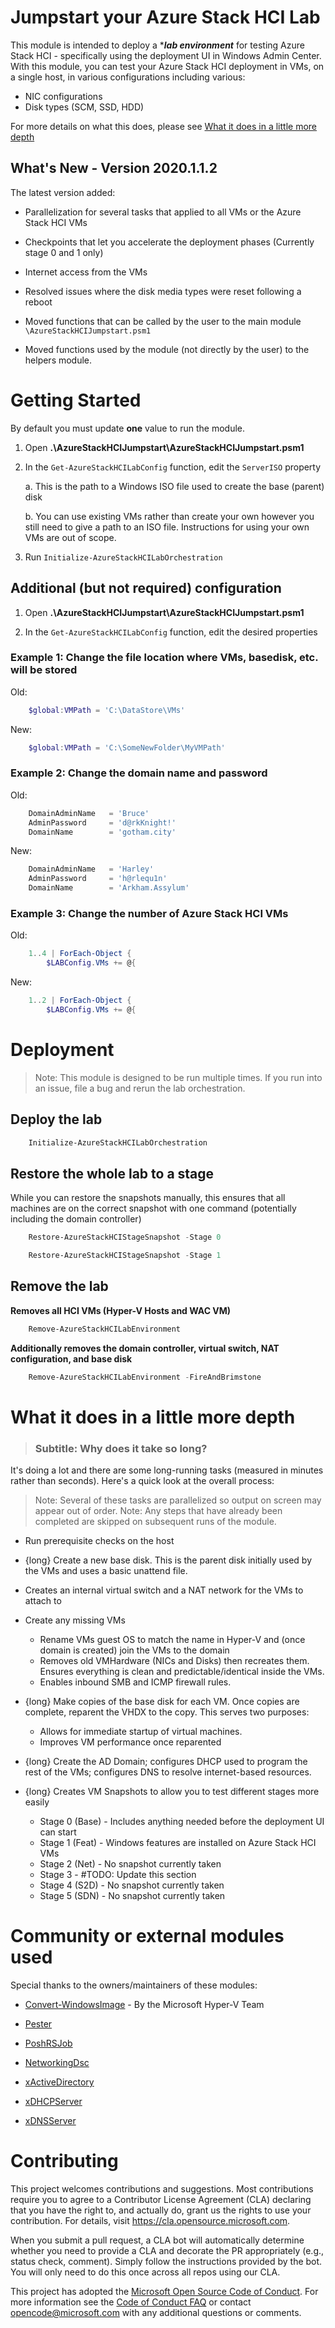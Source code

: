 # Jumpstart your Azure Stack HCI Lab

This module is intended to deploy a ****lab environment*** for testing Azure Stack HCI - specifically using the deployment UI in Windows Admin Center. With this module, you can test your Azure Stack HCI deployment in VMs, on a single host, in various configurations including various:

- NIC configurations
- Disk types (SCM, SSD, HDD)

For more details on what this does, please see [What it does in a little more depth](#What-it-does-in-a-little-more-depth)

## What's New - Version 2020.1.1.2

The latest version added:

- Parallelization for several tasks that applied to all VMs or the Azure Stack HCI VMs

- Checkpoints that let you accelerate the deployment phases (Currently stage 0 and 1 only)

- Internet access from the VMs

- Resolved issues where the disk media types were reset following a reboot

- Moved functions that can be called by the user to the main module `\AzureStackHCIJumpstart.psm1`

- Moved functions used by the module (not directly by the user) to the helpers module.

# Getting Started

By default you must update **one** value to run the module.

1. Open ****.\AzureStackHCIJumpstart\AzureStackHCIJumpstart.psm1****

2. In the `Get-AzureStackHCILabConfig` function, edit the `ServerISO` property

    a. This is the path to a Windows ISO file used to create the base (parent) disk

    b. You can use existing VMs rather than create your own however you still need to give a path to an ISO file. Instructions for using your own VMs are out of scope.

3. Run `Initialize-AzureStackHCILabOrchestration`

## Additional (but not required) configuration

1. Open ****.\AzureStackHCIJumpstart\AzureStackHCIJumpstart.psm1****

2. In the `Get-AzureStackHCILabConfig` function, edit the desired properties

### Example 1: Change the file location where VMs, basedisk, etc. will be stored

Old:

```PowerShell
    $global:VMPath = 'C:\DataStore\VMs'
```

New:

```PowerShell
    $global:VMPath = 'C:\SomeNewFolder\MyVMPath'
```

### Example 2: Change the domain name and password

Old:

```PowerShell
    DomainAdminName   = 'Bruce'
    AdminPassword     = 'd@rkKnight!'
    DomainName        = 'gotham.city'
```

New:

```PowerShell
    DomainAdminName   = 'Harley'
    AdminPassword     = 'h@rlequ1n'
    DomainName        = 'Arkham.Assylum'
```

### Example 3: Change the number of Azure Stack HCI VMs

Old:

```PowerShell
    1..4 | ForEach-Object {
        $LABConfig.VMs += @{
```

New:

```PowerShell
    1..2 | ForEach-Object {
        $LABConfig.VMs += @{
```

# Deployment

> Note: This module is designed to be run multiple times. If you run into an issue, file a bug and rerun the lab orchestration.

## Deploy the lab

```PowerShell
    Initialize-AzureStackHCILabOrchestration
```

## Restore the whole lab to a stage

While you can restore the snapshots manually, this ensures that all machines are on the correct snapshot with one command (potentially including the domain controller)

```PowerShell
    Restore-AzureStackHCIStageSnapshot -Stage 0
```

```PowerShell
    Restore-AzureStackHCIStageSnapshot -Stage 1
```

## Remove the lab

**Removes all HCI VMs (Hyper-V Hosts and WAC VM)**

```PowerShell
    Remove-AzureStackHCILabEnvironment
```

**Additionally removes the domain controller, virtual switch, NAT configuration, and base disk**

```PowerShell
    Remove-AzureStackHCILabEnvironment -FireAndBrimstone
```

# What it does in a little more depth

> ### Subtitle: Why does it take so long?

It's doing a lot and there are some long-running tasks (measured in minutes rather than seconds). Here's a quick look at the overall process:

> Note: Several of these tasks are parallelized so output on screen may appear out of order.
> Note: Any steps that have already been completed are skipped on subsequent runs of the module.

- Run prerequisite checks on the host

- {long} Create a new base disk. This is the parent disk initially used by the VMs and uses a basic unattend file.

- Creates an internal virtual switch and a NAT network for the VMs to attach to

- Create any missing VMs

    - Rename VMs guest OS to match the name in Hyper-V and (once domain is created) join the VMs to the domain
    - Removes old VMHardware (NICs and Disks) then recreates them. Ensures everything is clean and predictable/identical inside the VMs.
    - Enables inbound SMB and ICMP firewall rules.

- {long} Make copies of the base disk for each VM. Once copies are complete, reparent the VHDX to the copy. This serves two purposes:

    - Allows for immediate startup of virtual machines.
    - Improves VM performance once reparented

- {long} Create the AD Domain; configures DHCP used to program the rest of the VMs; configures DNS to resolve internet-based resources.

- {long} Creates VM Snapshots to allow you to test different stages more easily
    - Stage 0 (Base) - Includes anything needed before the deployment UI can start
    - Stage 1 (Feat) - Windows features are installed on Azure Stack HCI VMs
    - Stage 2 (Net)  - No snapshot currently taken
    - Stage 3        - #TODO: Update this section
    - Stage 4 (S2D)  - No snapshot currently taken
    - Stage 5 (SDN)  - No snapshot currently taken

# Community or external modules used

Special thanks to the owners/maintainers of these modules:

- [Convert-WindowsImage](https://github.com/MicrosoftDocs/Virtualization-Documentation/tree/master/hyperv-tools/Convert-WindowsImage) - By the Microsoft Hyper-V Team

- [Pester](https://github.com/pester/Pester)

- [PoshRSJob](https://github.com/proxb/PoshRSJob)

- [NetworkingDsc](https://github.com/dsccommunity/NetworkingDsc)

- [xActiveDirectory](https://github.com/dsccommunity/ActiveDirectoryDsc)

- [xDHCPServer](https://github.com/dsccommunity/xDhcpServer)

- [xDNSServer](https://github.com/dsccommunity/xDnsServer)

# Contributing

This project welcomes contributions and suggestions.  Most contributions require you to agree to a
Contributor License Agreement (CLA) declaring that you have the right to, and actually do, grant us
the rights to use your contribution. For details, visit https://cla.opensource.microsoft.com.

When you submit a pull request, a CLA bot will automatically determine whether you need to provide
a CLA and decorate the PR appropriately (e.g., status check, comment). Simply follow the instructions
provided by the bot. You will only need to do this once across all repos using our CLA.

This project has adopted the [Microsoft Open Source Code of Conduct](https://opensource.microsoft.com/codeofconduct/).
For more information see the [Code of Conduct FAQ](https://opensource.microsoft.com/codeofconduct/faq/) or
contact [opencode@microsoft.com](mailto:opencode@microsoft.com) with any additional questions or comments.
